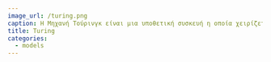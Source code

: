 ```yaml
---
image_url: /turing.png
caption: Η Μηχανή Τούρινγκ είναι μια υποθετική συσκευή η οποία χειρίζεται σύμβολα σύμφωνα με ένα σύνολο κανόνων. Παρά την απλότητά της, μια Μηχανή Τούρινγκ μπορεί να προσαρμοστεί ώστε να προσομοιώνει την λογική οποιουδήποτε αλγορίθμου
title: Turing
categories:
  - models
---
```

